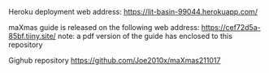 Heroku deployment web address:
https://lit-basin-99044.herokuapp.com/

maXmas guide is released on the following web address:
https://cef72d5a-85bf.tiiny.site/
note: a pdf version of the guide has enclosed to this repository


Gighub repository
https://github.com/Joe2010x/maXmas211017
